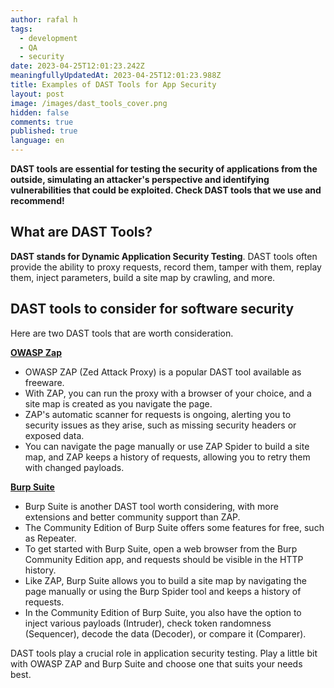 ```yaml
---
author: rafal h
tags:
  - development
  - QA
  - security
date: 2023-04-25T12:01:23.242Z
meaningfullyUpdatedAt: 2023-04-25T12:01:23.988Z
title: Examples of DAST Tools for App Security
layout: post
image: /images/dast_tools_cover.png
hidden: false
comments: true
published: true
language: en
---
```

**DAST tools are essential for testing the security of applications from the outside, simulating an attacker's perspective and identifying vulnerabilities that could be exploited. Check DAST tools that we use and recommend!**

## What are DAST Tools?

**DAST stands for Dynamic Application Security Testing**. DAST tools often provide the ability to proxy requests, record them, tamper with them, replay them, inject parameters, build a site map by crawling, and more.

<EbookDynamic sectionTitle='Read more about software security tools in a free ebook' ebookName='25-Tools-And-Extra-Tactics-For-App-Security-Ebook.pdf' ebookDescription='Looking for more ways to secure your digital product? Our free ebook is packed with additional tools and resources. Download it now!'  ebookUrl='undefined'  ebookImage='/images/cover_ebook_security.png' ebookAlt='ebook security cover' />

## DAST tools to consider for software security

Here are two DAST tools that are worth consideration.

**[OWASP Zap](https://owasp.org/www-project-zap/)**

* OWASP ZAP (Zed Attack Proxy) is a popular DAST tool available as freeware.
* With ZAP, you can run the proxy with a browser of your choice, and a site map is created as you navigate the page.
* ZAP's automatic scanner for requests is ongoing, alerting you to security issues as they arise, such as missing security headers or exposed data.
* You can navigate the page manually or use ZAP Spider to build a site map, and ZAP keeps a history of requests, allowing you to retry them with changed payloads.

**[Burp Suite](https://portswigger.net/burp)**

* Burp Suite is another DAST tool worth considering, with more extensions and better community support than ZAP.
* The Community Edition of Burp Suite offers some features for free, such as Repeater.
* To get started with Burp Suite, open a web browser from the Burp Community Edition app, and requests should be visible in the HTTP history.
* Like ZAP, Burp Suite allows you to build a site map by navigating the page manually or using the Burp Spider tool and keeps a history of requests.
* In the Community Edition of Burp Suite, you also have the option to inject various payloads (Intruder), check token randomness (Sequencer), decode the data (Decoder), or compare it (Comparer).

DAST tools play a crucial role in application security testing. Play a little bit with OWASP ZAP and Burp Suite and choose one that suits your needs best.

<EbookDynamic sectionTitle='Discover more software security tools in a free ebook' ebookName='25-Tools-And-Extra-Tactics-For-App-Security-Ebook.pdf' ebookDescription='Expand your security toolkit by downloading our free ebook today.'  ebookUrl='undefined'  ebookImage='/images/cover_ebook_security.png' ebookAlt='ebook security cover' />
